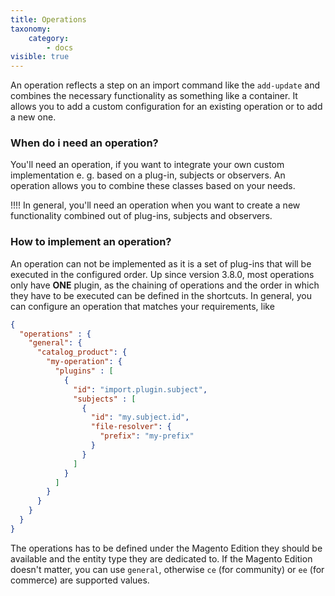 ```yaml
---
title: Operations
taxonomy:
    category:
        - docs
visible: true
---
```


An operation reflects a step on an import command like the `add-update` and combines the necessary functionality as something like a container. It allows you to add a custom configuration for an existing operation or to add a new one. 

### When do i need an operation?

You'll need an operation, if you want to integrate your own custom implementation e. g. based on a plug-in, subjects or observers. An operation allows you to combine these classes based on your needs.

!!!! In general, you'll need an operation when you want to create a new functionality combined out of plug-ins, subjects and observers. 

### How to implement an operation?

An operation can not be implemented as it is a set of plug-ins that will be executed in the configured order. Up since version 3.8.0, most operations only have **ONE** plugin, as the chaining of operations and the order in which they have to be executed can be defined in the shortcuts. In general, you can configure an operation that matches your requirements, like 

```json
{
  "operations" : {
    "general": {
      "catalog_product": {
        "my-operation": {
          "plugins" : [
            {
              "id": "import.plugin.subject",
              "subjects" : [
                {
                  "id": "my.subject.id",
                  "file-resolver": {
                    "prefix": "my-prefix"
                  }
                }
              ]    
            }
          ]
        }
      }
    }
  }
}
```

The operations has to be defined under the Magento Edition they should be available and the entity type they are dedicated to. If the Magento Edition doesn't matter, you can use `general`, otherwise `ce` (for community) or `ee` (for commerce) are supported values. 